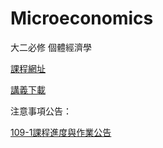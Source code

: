 # Microeconomics
大二必修 個體經濟學



[課程網址](https://github.com/HungHuaTien/Microeconomics/)

[講義下載](https://is.gd/seB2Ik)


注意事項公告：

[109-1課程進度與作業公告](https://github.com/HungHuaTien/Microeconomics/blob/master/109_1%E5%80%8B%E7%B6%93%E6%95%99%E5%AD%B8%E9%80%B2%E5%BA%A6%E8%88%87%E4%BD%9C%E6%A5%AD.ipynb)
